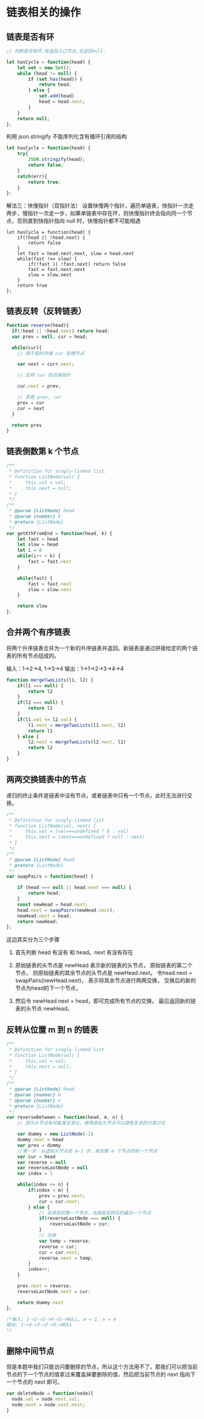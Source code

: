 # 链表相关的操作

## 链表是否有环

```js
// 判断是否有环,有返回入口节点,无返回null·

let hasCycle = function(head) {
	let set = new Set();
	while (head != null) {
		if (set.has(head)) {
			return head;
		} else {
			set.add(head)
			head = head.next;
		}
	}
	return null;
};
```

利用 json.stringify 不能序列化含有循环引用的结构

```js
let hasCycle = function(head) {
    try{
        JSON.stringify(head);
        return false;
    }
    catch(err){
        return true;
    }
};

```

解法三：快慢指针（双指针法）
设置快慢两个指针，遍历单链表，快指针一次走两步，慢指针一次走一步，如果单链表中存在环，则快慢指针终会指向同一个节点，否则直到快指针指向 null 时，快慢指针都不可能相遇

```JS
let hasCycle = function(head) {
    if(!head || !head.next) {
        return false
    }
    let fast = head.next.next, slow = head.next
    while(fast !== slow) {
        if(!fast || !fast.next) return false
        fast = fast.next.next
        slow = slow.next
    }
    return true
};
```

## 链表反转（反转链表）

```js
function reverse(head){
  if(!head || !head.next) return head;
  var prev = null, cur = head;

  while(cur){
    // 用于临时存储 cur 后继节点

    var next = curr.next;

    // 反转 cur 的后继指针

    cur.next = prev;

    // 变更 prev, cur
    prev = cur
    cur = next
  }

  return prev
}
```

## 链表倒数第 k 个节点

```js
/**
 * Definition for singly-linked list.
 * function ListNode(val) {
 *     this.val = val;
 *     this.next = null;
 * }
 */
/**
 * @param {ListNode} head
 * @param {number} k
 * @return {ListNode}
 */
var getKthFromEnd = function(head, k) {
    let fast = head
    let slow = head
    let i = 0
    while(i++ < k) {
        fast = fast.next
    }

    while(fast) {
        fast = fast.next
        slow = slow.next
    }

    return slow
};
```

## 合并两个有序链表

将两个升序链表合并为一个新的升序链表并返回。新链表是通过拼接给定的两个链表的所有节点组成的。

输入：1->2->4, 1->3->4
输出：1->1->2->3->4->4

```js
function mergeTwoLists(l1, l2) {
    if(l1 === null) {
        return l2
    }
    if(l2 === null) {
        return l1
    }
    if(l1.val <= l2.val) {
        l1.next = mergeTwoLists(l1.next, l2)
        return l1
    } else {
        l2.next = mergeTwoLists(l2.next, l1)
        return l2
    }
}


```

## 两两交换链表中的节点

递归的终止条件是链表中没有节点，或者链表中只有一个节点，此时无法进行交换。

```js
/**
 * Definition for singly-linked list.
 * function ListNode(val, next) {
 *     this.val = (val===undefined ? 0 : val)
 *     this.next = (next===undefined ? null : next)
 * }
 */
/**
 * @param {ListNode} head
 * @return {ListNode}
 */
var swapPairs = function(head) {

    if (head === null || head.next === null) {
        return head;
    }
    const newHead = head.next;
    head.next = swapPairs(newHead.next);
    newHead.next = head;
    return newHead;
};
```

这边其实分为三个步骤

1. 首先判断 head 有没有 和 head。next 有没有存在

1. 原始链表的头节点是 newHead 表示新的链表的头节点， 原始链表的第二个节点， 则原始链表的其余节点的头节点是 newHead.next。
 令head.next = swapPairs(newHead.next)， 表示将其余节点进行两两交换， 交换后的新的节点为head的下一个节点，
1. 然后令 newHead.next = head，即可完成所有节点的交换。 最后返回新的链表的头节点 newHead。

## 反转从位置 m 到 n 的链表

```js
/**
 * Definition for singly-linked list.
 * function ListNode(val) {
 *     this.val = val;
 *     this.next = null;
 * }
 */
/**
 * @param {ListNode} head
 * @param {number} m
 * @param {number} n
 * @return {ListNode}
 */
var reverseBetween = function(head, m, n) {
    // 因为头节点有可能发生变化，使用虚拟头节点可以避免复杂的分类讨论

    var dummy = new ListNode(-1)
    dummy.next = head
    var prev = dummy
    //第一步：从虚拟头节点走 m-1 步，来到第 m 个节点的前一个节点
    var cur = head
    var reverse = null
    var reverseLastNode = null
    var index = 1

    while(index <= n) {
        if(index < m) {
            prev = prev.next;
            cur = cur.next;
        } else {
            // 反转前的第一个节点，也就是反转后的最后一个节点
            if(reverseLastNode === null) {
                reverseLastNode = cur;
            }
            // 交换
            var temp = reverse;
            reverse = cur;
            cur = cur.next;
            reverse.next = temp;
        }
        index++;
    }

    prev.next = reverse;
    reverseLastNode.next = cur;

    return dummy.next
};

/*输入: 1->2->3->4->5->NULL, m = 2, n = 4
输出: 1->4->3->2->5->NULL
*/
```

## 删除中间节点

但是本题中我们只能访问要删除的节点，所以这个方法用不了。那我们可以把当前节点的下一个节点的值拿过来覆盖掉要删除的值，然后把当前节点的 next 指向下一个节点的 next 即可。

```js
var deleteNode = function(node){
  node.val = node.next.val;
  node.next = node.next.next;
}
```
